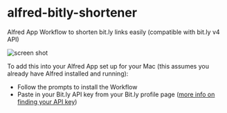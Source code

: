 # alfred-bitly-shortener
Alfred App Workflow to shorten bit.ly links easily (compatible with bit.ly v4 API)

![screen shot](http://techcraver.com/wp-content/uploads/2015/10/Alfred-bitly-workflow.png)

To add this into your Alfred App set up for your Mac (this assumes you already have Alfred installed and running):

* Follow the prompts to install the Workflow
* Paste in your Bit.ly API key from your Bit.ly profile page ([more info on finding your API key](https://support.bitly.com/hc/en-us/articles/230647907-How-do-I-find-my-OAuth-access-token-))
